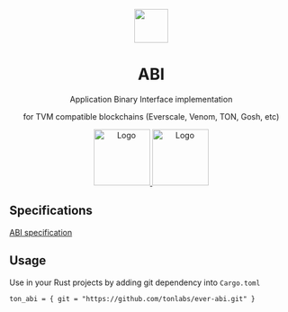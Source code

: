 <p align="center"><a href="https://github.com/tonlabs/ton-labs-abi"><img src="https://github.com/tonlabs/TON-SDK/raw/master/assets/ton-sdk-blue.png" height="60"/></a></p> 
<h1 align="center">ABI</h1>
<p align="center">Application Binary Interface implementation</p>
<p align="center">for TVM compatible blockchains (Everscale, Venom, TON, Gosh, etc) </p>


<p align="center">
  <a href="https://docs.everscale.network/">
    <img src="https://4031793516-files.gitbook.io/~/files/v0/b/gitbook-x-prod.appspot.com/o/spaces%2FCmimRVYKp3FChIIdVQ51%2Fuploads%2Fg8DCzYhXFbskTt0odAR4%2FEverscale%20Logo.png?alt=media&token=9484b624-6456-47b4-9757-c0fa43f4caa7" alt="Logo"   height="100">
  </a>
  <a href="https://github.com/venom-blockchain/developer-program">
    <img src="https://raw.githubusercontent.com/venom-blockchain/developer-program/main/vf-dev-program.png" alt="Logo" height="100">
  </a>
</p>


## Specifications

[ABI specification](./docs/ABI.md)

## Usage
Use in your Rust projects by adding git dependency into `Cargo.toml`
```
ton_abi = { git = "https://github.com/tonlabs/ever-abi.git" }
```

